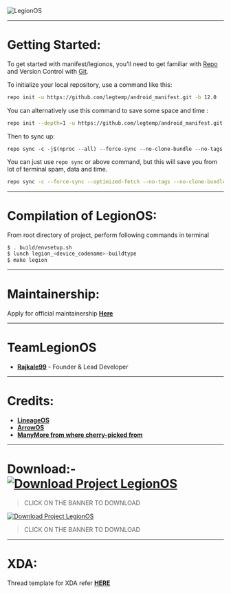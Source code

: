![LegionOS](https://i.imgur.com/6qCMrc2.png[/img])

---------------------------------------------------------------------------------------
 Getting Started:
 ==============

To get started with manifest/legionos, you'll need to get familiar with [Repo](https://source.android.com/source/using-repo.html) and Version Control with [Git](https://source.android.com/source/version-control.html).

To initialize your local repository, use a command like this:

```bash
repo init -u https://github.com/legtemp/android_manifest.git -b 12.0

```
You can alternatively use this command to save some space and time :

```bash
repo init --depth=1 -u https://github.com/legtemp/android_manifest.git -b 12.0

```

Then to sync up:

```
repo sync -c -j$(nproc --all) --force-sync --no-clone-bundle --no-tags
```
You can just use `repo sync` or above command, but this will save you from lot of terminal spam, data and time.
```bash
repo sync -c --force-sync --optimized-fetch --no-tags --no-clone-bundle --prune -j$(nproc --all)
```
---------------------------------------------------------------------------------------
 Compilation of  LegionOS:
 ==================

From root directory of project, perform following commands in terminal

```bash
$ . build/envsetup.sh
$ lunch legion_<device_codename>-buildtype
$ make legion
```
---------------------------------------------------------------------------------------
 Maintainership:
 ================

 Apply for official maintainership [**Here**](https://github.com/Project-LegionOS/Docs)

---------------------------------------------------------------------------------------
 TeamLegionOS
 ===============

 * [**Rajkale99**](https://t.me/rajkale99) - Founder & Lead Developer
 
---------------------------------------------------------------------------------------
 Credits:
 =======

 * [**LineageOS**](https://github.com/LineageOS)
 * [**ArrowOS**](https://github.com/ArrowOS)
 * [**ManyMore from where cherry-picked from**](https://github.com)

---------------------------------------------------------------------------------------

 Download:- [![Download Project LegionOS](https://img.shields.io/sourceforge/dt/legionrom.svg)](https://legionos.org/)
 =======



>CLICK ON THE BANNER TO DOWNLOAD


 [![Download Project LegionOS](https://legionos.org/download/img/logo.41537db5.png)](https://legionos.org/)


>CLICK ON THE BANNER TO DOWNLOAD

 
 ---------------------------------------------------------------------------------------
 XDA:
 =======

Thread template for XDA refer [**HERE**](https://github.com/Project-LegionOS/xda_template/blob/10/template.txt)